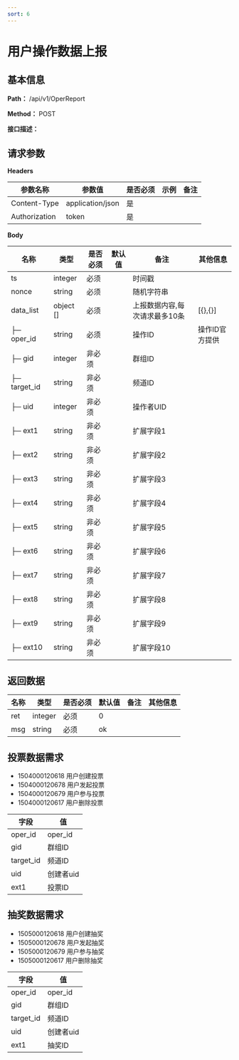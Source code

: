 ```yaml
---
sort: 6
---
```


# 用户操作数据上报

## 基本信息

**Path：** /api/v1/OperReport

**Method：** POST

**接口描述：**


## 请求参数

**Headers**

| 参数名称          | 参数值              | 是否必须 | 示例 | 备注 |
|---------------|------------------|------|----|----|
| Content-Type  | application/json | 是    |    |    |
| Authorization | token            | 是    |    |    |

**Body**

| 名称           | 类型        | 是否必须 | 默认值 | 备注                             | 其他信息                       |
|--------------|-----------|------|-----|--------------------------------|----------------------------|
| ts           | integer   | 必须   |     | 时间戳                            |                            |
| nonce        | string    | 必须   |     | 随机字符串                          |                            |
| data_list    | object [] | 必须   |     | 上报数据内容,每次请求最多10条        | [{},{}]                    |
| ├─ oper_id   | string    | 必须   |     | 操作ID                           | 操作ID官方提供                   |
| ├─ gid       | integer   | 非必须  |     | 群组ID                           |                            |
| ├─ target_id | string    | 非必须  |     | 频道ID                           |                            |
| ├─ uid    | integer   | 非必须  |     | 操作者UID                         |  |
| ├─ ext1      | string    | 非必须  |     | 扩展字段1                          |                            |
| ├─ ext2      | string    | 非必须  |     | 扩展字段2                          |                            |
| ├─ ext3      | string    | 非必须  |     | 扩展字段3                          |                            |
| ├─ ext4      | string    | 非必须  |     | 扩展字段4                          |                            |
| ├─ ext5      | string    | 非必须  |     | 扩展字段5                          |                            |
| ├─ ext6      | string    | 非必须  |     | 扩展字段6                          |                            |
| ├─ ext7      | string    | 非必须  |     | 扩展字段7                          |                            |
| ├─ ext8      | string    | 非必须  |     | 扩展字段8                          |                            |
| ├─ ext9      | string    | 非必须  |     | 扩展字段9                          |                            |
| ├─ ext10     | string    | 非必须  |     | 扩展字段10                         |                            |


## 返回数据

| 名称  | 类型      | 是否必须 | 默认值 | 备注                   | 其他信息 |
|-----|---------|------|-----|----------------------|------|
| ret | integer | 必须   | 0   |                      |      |
| msg | string  | 必须   | ok  |                      |      |


## 投票数据需求

- 1504000120618	用户创建投票
- 1504000120678	用户发起投票
- 1504000120679	用户参与投票
- 1504000120617	用户删除投票

| 字段        | 值                     |
|-----------|-----------------------|
| oper_id   | oper_id       |
| gid       | 群组ID                  |
| target_id | 频道ID                  |
| uid    | 创建者uid |
| ext1     | 投票ID               |

## 抽奖数据需求

- 1505000120618	用户创建抽奖
- 1505000120678	用户发起抽奖
- 1505000120679	用户参与抽奖
- 1505000120617	用户删除抽奖


| 字段        | 值                     |
|-----------|-----------------------|
| oper_id   | oper_id       |
| gid       | 群组ID                  |
| target_id | 频道ID                  |
| uid    | 创建者uid |
| ext1     | 抽奖ID               |

